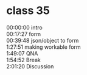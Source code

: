 # class 35

00:00:00 intro  
00:17:27 form  
00:39:48 json/object to form  
1:27:51 making workable form  
1:49:07 QNA  
1:54:52 Break  
2:01:20 Discussion
